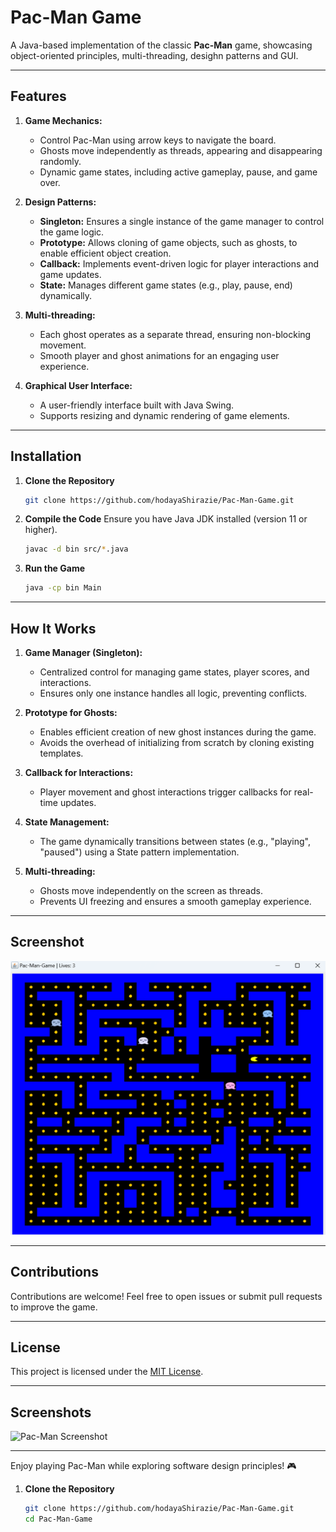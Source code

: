 # Pac-Man Game

A Java-based implementation of the classic **Pac-Man** game, showcasing object-oriented principles, multi-threading, desighn patterns and GUI.

---

## Features

1. **Game Mechanics:**
   - Control Pac-Man using arrow keys to navigate the board.
   - Ghosts move independently as threads, appearing and disappearing randomly.
   - Dynamic game states, including active gameplay, pause, and game over.

2. **Design Patterns:**
   - **Singleton:** Ensures a single instance of the game manager to control the game logic.
   - **Prototype:** Allows cloning of game objects, such as ghosts, to enable efficient object creation.
   - **Callback:** Implements event-driven logic for player interactions and game updates.
   - **State:** Manages different game states (e.g., play, pause, end) dynamically.

3. **Multi-threading:**
   - Each ghost operates as a separate thread, ensuring non-blocking movement.
   - Smooth player and ghost animations for an engaging user experience.

4. **Graphical User Interface:**
   - A user-friendly interface built with Java Swing.
   - Supports resizing and dynamic rendering of game elements.

---

## Installation

1. **Clone the Repository**
   ```bash
   git clone https://github.com/hodayaShirazie/Pac-Man-Game.git
   ```

2. **Compile the Code**
   Ensure you have Java JDK installed (version 11 or higher).
   ```bash
   javac -d bin src/*.java
   ```

3. **Run the Game**
   ```bash
   java -cp bin Main
   ```

---

## How It Works

1. **Game Manager (Singleton):**
   - Centralized control for managing game states, player scores, and interactions.
   - Ensures only one instance handles all logic, preventing conflicts.

2. **Prototype for Ghosts:**
   - Enables efficient creation of new ghost instances during the game.
   - Avoids the overhead of initializing from scratch by cloning existing templates.

3. **Callback for Interactions:**
   - Player movement and ghost interactions trigger callbacks for real-time updates.

4. **State Management:**
   - The game dynamically transitions between states (e.g., "playing", "paused") using a State pattern implementation.

5. **Multi-threading:**
   - Ghosts move independently on the screen as threads.
   - Prevents UI freezing and ensures a smooth gameplay experience.

---

## Screenshot

![Pac-Man Screenshot](src/Images/Screenshot%202024-11-23%20191442.png)

---

## Contributions

Contributions are welcome! Feel free to open issues or submit pull requests to improve the game.

---

## License

This project is licensed under the [MIT License](LICENSE).

---

## Screenshots

![Pac-Man Screenshot]("https://github.com/hodayaShirazie/Pack-man-game/blob/main/TheGameBoard.png")


---

Enjoy playing Pac-Man while exploring software design principles! 🎮

1. **Clone the Repository**
   ```bash
   git clone https://github.com/hodayaShirazie/Pac-Man-Game.git
   cd Pac-Man-Game
